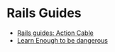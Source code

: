 


# Rails Guides
* [Rails guides: Action Cable](https://guides.rubyonrails.org/action_cable_overview.html)
* [Learn Enough to be dangerous](https://www.learnenough.com/action-cable-tutorial)
